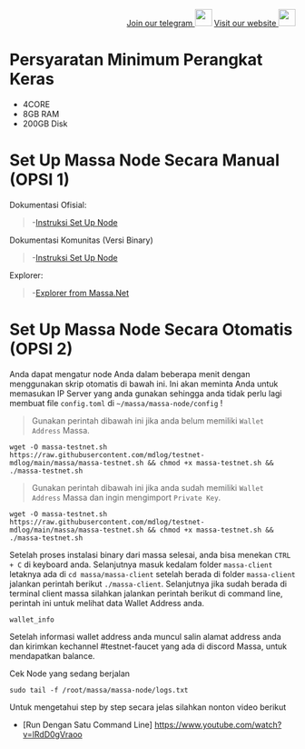 <p style="font-size:14px" align="right">
<a href="https://t.me/massa_indonesia" target="_blank">Join our telegram <img src="https://user-images.githubusercontent.com/50621007/168689534-796f181e-3e4c-43a5-8183-9888fc92cfa7.png" width="30"/></a>
<a href="https://massa.net" target="_blank">Visit our website <img src="https://user-images.githubusercontent.com/17427126/175755888-1a279a45-4b3d-4fa5-be6b-ebab93346af4.png" width="30"/></a>
</p>

# Persyaratan Minimum Perangkat Keras

 - 4CORE
 - 8GB RAM
 - 200GB Disk

 # Set Up Massa Node Secara Manual (OPSI 1)
Dokumentasi Ofisial:
>-[Instruksi Set Up Node](https://massa.readthedocs.io/en/latest/testnet/install.html)

Dokumentasi Komunitas (Versi Binary)
>-[Instruksi Set Up Node](https://medium.com/@massacaptain/tutorial-massa-testnet-binary-version-d7e10847e4c0)

Explorer:
>-[Explorer from Massa.Net](https://massa.net/testnet/)

# Set Up Massa Node Secara Otomatis (OPSI 2)

Anda dapat mengatur node Anda dalam beberapa menit dengan menggunakan skrip otomatis di bawah ini. Ini akan meminta Anda untuk memasukan IP Server yang anda gunakan sehingga anda tidak perlu lagi membuat file ```config.toml``` di ```~/massa/massa-node/config``` ! 

> Gunakan perintah dibawah ini jika anda belum memiliki ```Wallet Address``` Massa.

```
wget -O massa-testnet.sh https://raw.githubusercontent.com/mdlog/testnet-mdlog/main/massa/massa-testnet.sh && chmod +x massa-testnet.sh && ./massa-testnet.sh
```
> Gunakan perintah dibawah ini jika anda sudah memiliki ```Wallet Address``` Massa dan ingin mengimport ```Private Key```.

```
wget -O massa-testnet.sh https://raw.githubusercontent.com/mdlog/testnet-mdlog/main/massa/massa-testnet.sh && chmod +x massa-testnet.sh && ./massa-testnet.sh
```

Setelah proses instalasi binary dari massa selesai, anda bisa menekan ```CTRL + C``` di keyboard anda. Selanjutnya masuk kedalam folder ```massa-client``` letaknya ada di ```cd massa/massa-client``` setelah berada di folder ```massa-client``` jalankan perintah berikut ```./massa-client```. Selanjutnya jika sudah berada di terminal client massa silahkan jalankan perintah berikut di command line, perintah ini untuk melihat data Wallet Address anda.

```
wallet_info
```

Setelah informasi wallet address anda muncul salin alamat address anda dan kirimkan kechannel #testnet-faucet yang ada di discord Massa, untuk mendapatkan balance.


Cek Node yang sedang berjalan
```
sudo tail -f /root/massa/massa-node/logs.txt
```

Untuk mengetahui step by step secara jelas silahkan nonton video berikut

- [Run Dengan Satu Command Line] https://www.youtube.com/watch?v=lRdD0gVraoo

